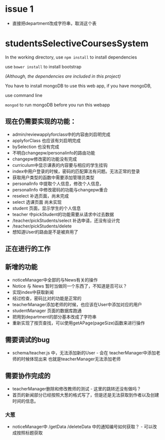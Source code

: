 # issue 1
* 直接把department改成字符串，取消这个表

# studentsSelectiveCoursesSystem

In the working directory, use
`npm install`
to install dependencies

use 
`bower install` 
to install bootstrap

*(Although, the dependencies are included in this project)*

You have to install mongoDB to use this web app, if you have mongoDB, 

use command line

`mongod`
to run mongoDB before you run this webapp

## 现在仍需要实现的功能：

* admin/reviewapplyforclass中的内容由刘启明完成
* applyforClass 也应该有刘启明完成
* bySelection 也没有完成
* 不明白changepw/personalinfo的路由功能
* changepw修改密的功能没有完成
* curriculum中显示课表的内容要与相应的学生挂钩
* index中用户登录的时候，密码的匹配算法有问题。无法正常的登录
* 获取用户类型的函数中需要添加管理员类型
* personalInfo 中提取个人信息，修改个人信息，
* personalInfo 中修改密码的功能与changepw重合
* reselect 补选页面，尚未完成
* select 选课页面 尚未实现
* student 页面，显示学生的个人信息
* teacher 中pickStudent的功能需要从请求中过去数据
* /teacher/pickStudents/select 补选申请，还没有设计完
* /teacher/pickStudents/delete
* 想知道User的路由是不是被弃用了

## 正在进行的工作


## 新增的功能
* noticeManager中全部的与News有关的操作
* Notice 与 News 暂时当做同一个东西了，不知道是否可以？
* 实现index中获取新闻
* 经过检查，密码比对的功能是正常的
* teacherManager添加老师的时候，也应该在User中添加对应的用户
* studentManager 页面的数据库跑通
* 把用到department的部分基本改成了字符串
* 重新实现了按页查找，可以使用getAPage(pageSize)函数来进行操作



## 需要调试的bug
* schema/teacher.js 中，无法添加新的User - 会在 teacherManager中添加老师的时候体现出来 也就是teacherManager无法添加老师



## 需要协作完成的
* teacherManager删除和修改教师的测试 - 这里的跳转还没有做吗？
* 首页的新闻部分已经按照大葱的格式写了，但是还是无法获取到作者以及创建时间的信息。
### 大葱
* noticeManager中 /getData /deleteData 中的通知编号如何获取？ - 可以改成按照标题获取